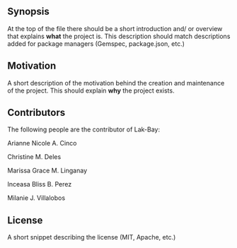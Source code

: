 ## Synopsis

At the top of the file there should be a short introduction and/ or overview that explains **what** the project is. This description should match descriptions added for package managers (Gemspec, package.json, etc.)

## Motivation

A short description of the motivation behind the creation and maintenance of the project. This should explain **why** the project exists.

## Contributors
The following people are the contributor of Lak-Bay:

Arianne Nicole A. Cinco

Christine M. Deles

Marissa Grace M. Linganay

Inceasa Bliss B. Perez

Milanie J. Villalobos

## License

A short snippet describing the license (MIT, Apache, etc.)
